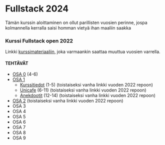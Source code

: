 # Fullstack 2024
Tämän kurssin aloittaminen on ollut parillisten vuosien perinne, jospa kolmannella kerralla saisi homman vietyä ihan maaliin saakka

### Kurssi Fullstack open 2022
Linkki [kurssimateriaaliin](https://fullstackopen.com/), joka varmaankin saattaa muuttua vuosien varrella.

#### TEHTÄVÄT
* [OSA 0](https://github.com/ellikiiski/Fullstack-2024/tree/main/Osa%200) (4-6)
* [OSA 1](https://github.com/ellikiiski/Fullstack-2024/tree/main/Osa%201)
  * [Kurssitiedot](https://github.com/ellikiiski/Fullstack-2022/tree/main/osa-1/kurssitiedot/src) (1-5) (toistaiseksi vanha linkki vuoden 2022 repoon)
  * [Unicafe](https://github.com/ellikiiski/Fullstack-2022/tree/main/osa-1/unicafe/src) (6-11) (toistaiseksi vanha linkki vuoden 2022 repoon)
  * [Anekdootit](https://github.com/ellikiiski/Fullstack-2022/tree/main/osa-1/anekdootit/src) (12-14) (toistaiseksi vanha linkki vuoden 2022 repoon)
* [OSA 2](https://github.com/ellikiiski/Fullstack-2022/tree/main/osa-2) (toistaiseksi vanha linkki vuoden 2022 repoon)
* OSA 3
* OSA 4
* OSA 5
* OSA 6
* OSA 7
* OSA 8
* OSA 9

